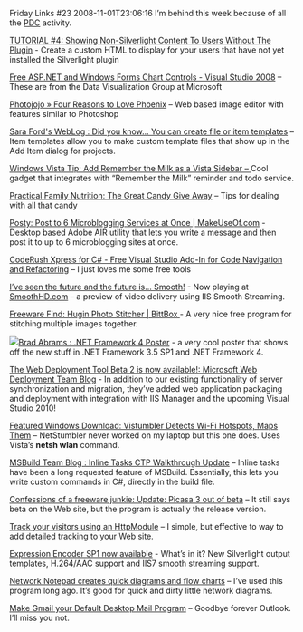 Friday Links #23
2008-11-01T23:06:16
I’m behind this week because of all the [PDC](http://www.microsoftpdc.com) activity.

[TUTORIAL #4: Showing Non-Silverlight Content To Users Without The Plugin](http://www.jeffblankenburg.com/2008/09/tutorial-showing-non-silverlight.aspx) - Create a custom HTML to display for your users that have not yet installed the Silverlight plugin

[Free ASP.NET and Windows Forms Chart Controls - Visual Studio 2008](http://davidhayden.com/blog/dave/archive/2008/10/26/FreeASPNETWindowsFormsChartControlsVisualStudio2008.aspx) – These are from the Data Visualization Group at Microsoft

[Photojojo » Four Reasons to Love Phoenix](http://photojojo.com/content/websites/free-aviary-phoenix-image-editor/) – Web based image editor with features similar to Photoshop

[Sara Ford's WebLog : Did you know… You can create file or item templates](http://blogs.msdn.com/saraford/archive/2008/10/27/did-you-know-you-can-create-file-or-item-templates-343.aspx) – Item templates allow you to make custom template files that show up in the Add Item dialog for projects.

[Windows Vista Tip: Add Remember the Milk as a Vista Sidebar – ](http://lifehacker.com/5069087/add-remember-the-milk-as-a-vista-sidebar-gadget)Cool gadget that integrates with “Remember the Milk” reminder and todo service.

[Practical Family Nutrition: The Great Candy Give Away](http://practicalfamilynutrition.blogspot.com/2008/10/great-candy-give-away.html) – Tips for dealing with all that candy

[Posty: Post to 6 Microblogging Services at Once | MakeUseOf.com](http://www.makeuseof.com/dir/posty-post-messages-6-microbloging-services/) - Desktop based Adobe AIR utility that lets you write a message and then post it to up to 6 microblogging sites at once.

[CodeRush Xpress for C# - Free Visual Studio Add-In for Code Navigation and Refactoring](http://davidhayden.com/blog/dave/archive/2008/10/28/CodeRushXpressCSharpFreeVisualStudio2008AddInCodeNavigationRefactoring.aspx) – I just loves me some free tools

[I’ve seen the future and the future is… Smooth!](http://blogs.iis.net/jboch/archive/2008/10/28/i-ve-seen-the-future-and-the-future-is-smooth.aspx) - Now playing at [SmoothHD.com](http://www.SmoothHD.com/) – a preview of video delivery using IIS Smooth Streaming.

[Freeware Find: Hugin Photo Stitcher | BittBox ](http://www.bittbox.com/software/freeware-find-hugin-photo-stitcher/)- A very nice free program for stitching multiple images together.

[](http://blogs.msdn.com/brada/archive/2008/10/29/net-framework-4-poster.aspx)[![](http://blogs.msdn.com/blogfiles/brada/WindowsLiveWriter/55ff37220b2c.NETFramework4Poster_67A1/PDC2008-NETFX4_thumb.png)](http://blogs.iis.net/msdeploy/archive/2008/10/29/the-web-deployment-tool-beta-2-is-now-available.aspx)[Brad Abrams : .NET Framework 4 Poster](http://blogs.msdn.com/brada/archive/2008/10/29/net-framework-4-poster.aspx) - a very cool poster that shows off the new stuff in .NET Framework 3.5 SP1 and .NET Framework 4. 

[The Web Deployment Tool Beta 2 is now available!: Microsoft Web Deployment Team Blog](http://blogs.iis.net/msdeploy/archive/2008/10/29/the-web-deployment-tool-beta-2-is-now-available.aspx) - In addition to our existing functionality of server synchronization and migration, they’ve added web application packaging and deployment with integration with IIS Manager and the upcoming Visual Studio 2010!

[Featured Windows Download: Vistumbler Detects Wi-Fi Hotspots, Maps Them](http://lifehacker.com/5071140/vistumbler-detects-wi+fi-hotspots-maps-them) – NetStumbler never worked on my laptop but this one does. Uses Vista’s **netsh wlan** command.

[MSBuild Team Blog : Inline Tasks CTP Walkthrough Update](http://blogs.msdn.com/msbuild/archive/2008/11/01/Chuck-England.aspx) – Inline tasks have been a long requested feature of MSBuild. Essentially, this lets you write custom commands in C#, directly in the build file.

[Confessions of a freeware junkie: Update: Picasa 3 out of beta](http://thefreewarejunkie.com/2008/10/update-picasa-3-out-of-beta.html) – It still says beta on the Web site, but the program is actually the release version.

[Track your visitors using an HttpModule](http://blog.madskristensen.dk/post/Track-your-visitors-using-an-HttpModule.aspx) – I simple, but effective to way to add detailed tracking to your Web site.

[Expression Encoder SP1 now available](http://timheuer.com/blog/archive/2008/10/31/expression-sp1-now-available-with-silverlight-2-templates.aspx) - What’s in it? New Silverlight output templates, H.264/AAC support and IIS7 smooth streaming support.

[Network Notepad creates quick diagrams and flow charts](http://www.downloadsquad.com/2008/10/31/network-notepad-creates-quick-diagrams-and-flow-charts/) – I’ve used this program long ago. It’s good for quick and dirty little network diagrams.

[Make Gmail your Default Desktop Mail Program](http://www.makeuseof.com/tag/make-gmail-your-default-desktop-mail-program-windows/) – Goodbye forever Outlook. I’ll miss you not.

